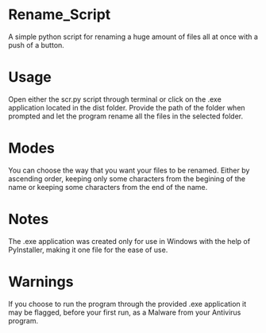 # Rename_Script
 A simple python script for renaming a huge amount of files all at once with a push of a button.

# Usage
 Open either the scr.py script through terminal or click on the .exe application located in the dist folder. Provide the path of the folder when prompted and let the program rename all the files in the selected folder.

# Modes
 You can choose the way that you want your files to be renamed. Either by ascending order, keeping only some characters from the begining of the name or keeping some characters from the end of the name.

# Notes
 The .exe application was created only for use in Windows with the help of PyInstaller, making it one file for the ease of use.
 
# Warnings
 If you choose to run the program through the provided .exe application it may be flagged, before your first run, as a Malware from your Antivirus program.

